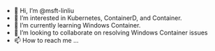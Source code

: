 - 👋 Hi, I’m @msft-linliu
- 👀 I’m interested in Kubernetes, ContainerD, and Container.
- 🌱 I’m currently learning Windows Container.
- 💞️ I’m looking to collaborate on resolving Windows Container issues
- 📫 How to reach me ...

<!---
msft-linliu/msft-linliu is a ✨ special ✨ repository because its `README.md` (this file) appears on your GitHub profile.
You can click the Preview link to take a look at your changes.
--->

